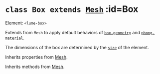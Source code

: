 
# <code>class <b>Box</b> extends [Mesh](Mesh.md)</code> :id=Box

Element: `<lume-box>`

Extends from `Mesh` to apply default behaviors of
[`box-geometry`](../behaviors/mesh-behaviors/geometries/SphereGeometryBehavior)
and
[`phong-material`](../behaviors/mesh-behaviors/materials/PhongMaterialBehavior).

The dimensions of the box are determined by the
[`size`](../core/Sizeable#size) of the element.



Inherits properties from [Mesh](Mesh.md).





Inherits methods from [Mesh](Mesh.md).


        